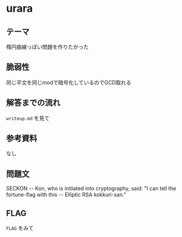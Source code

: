 # urara

## テーマ
 楕円曲線っぽい問題を作りたかった

## 脆弱性
 同じ平文を同じmodで暗号化しているのでGCD取れる

## 解答までの流れ
 `writeup.md` を見て

## 参考資料
 なし

## 問題文
 SECKON -- Kon, who is initiated into cryptography, said: "I can tell the fortune-flag with this -- Elliptic RSA kokkuri-san."

## FLAG
 `FLAG` をみて

